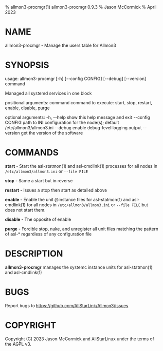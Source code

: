 % allmon3-procmgr(1) allmon3-procmgr 0.9.3
% Jason McCormick
% April 2023

# NAME
allmon3-procmgr - Manage the users table for Allmon3

# SYNOPSIS
usage: allmon3-procmgr [-h] [--config CONFIG] [--debug] [--version] command

Managed all systemd services in one block

positional arguments:
  command          command to execute: start, stop, restart, enable, disable,
                   purge

optional arguments:
  -h, --help       show this help message and exit
  --config CONFIG  path to INI configuration for the node(s); default
                   /etc/allmon3/allmon3.ini
  --debug          enable debug-level logging output
  --version        get the version of the software

# COMMANDS
**start** - Start the asl-statmon(1) and asl-cmdlink(1) processes for all
nodes in `/etc/allmon3/allmon3.ini` or `--file FILE`

**stop** - Same a start but in reverse

**restart** - Issues a stop then start as detailed above

**enable** - Enable the unit @instance files for asl-statmon(1) and 
asl-cmdlink(1) for all nodes in `/etc/allmon3/allmon3.ini` or `--file FILE`
but does not start them.

**disable** - The opposite of enable

**purge** - Forcible stop, nuke, and unregister all unit files matching
the pattern of asl-\* regardless of any configuration file

# DESCRIPTION
**allmon3-procmgr**  manages the systemc instance units
for asl-statmon(1) and asl-cmdlink(1)

# BUGS
Report bugs to https://github.com/AllStarLink/Allmon3/issues

# COPYRIGHT
Copyright (C) 2023 Jason McCormick and AllStarLinux
under the terms of the AGPL v3.




